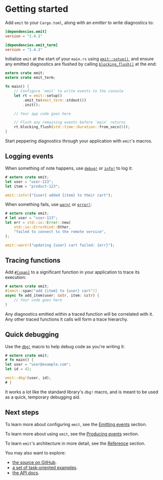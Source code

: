# Getting started

Add `emit` to your `Cargo.toml`, along with an _emitter_ to write diagnostics to:

```toml
[dependencies.emit]
version = "1.4.1"

[dependencies.emit_term]
version = "1.4.1"
```

Initialize `emit` at the start of your `main.rs` using [`emit::setup()`](https://docs.rs/emit/1.4.1/emit/setup/index.html), and ensure any emitted diagnostics are flushed by calling [`blocking_flush()`](https://docs.rs/emit/1.4.1/emit/setup/struct.Init.html#method.blocking_flush) at the end:

```rust
extern crate emit;
extern crate emit_term;

fn main() {
    // Configure `emit` to write events to the console
    let rt = emit::setup()
        .emit_to(emit_term::stdout())
        .init();

    // Your app code goes here

    // Flush any remaining events before `main` returns
    rt.blocking_flush(std::time::Duration::from_secs(5));
}
```

Start peppering diagnostics through your application with `emit`'s macros.

## Logging events

When something of note happens, use [`debug!`](https://docs.rs/emit/1.4.1/emit/macro.debug.html) or [`info!`](https://docs.rs/emit/1.4.1/emit/macro.info.html) to log it:

```rust
# extern crate emit;
let user = "user-123";
let item = "product-123";

emit::info!("{user} added {item} to their cart");
```

When something fails, use [`warn!`](https://docs.rs/emit/1.4.1/emit/macro.warn.html) or [`error!`](https://docs.rs/emit/1.4.1/emit/macro.error.html):

```rust
# extern crate emit;
# let user = "user-123";
let err = std::io::Error::new(
    std::io::ErrorKind::Other,
    "failed to connect to the remote service",
);

emit::warn!("updating {user} cart failed: {err}");
```

## Tracing functions

Add [`#[span]`](https://docs.rs/emit/1.4.1/emit/attr.span.html) to a significant function in your application to trace its execution:

```rust
# extern crate emit;
#[emit::span("add {item} to {user} cart")]
async fn add_item(user: &str, item: &str) {
    // Your code goes here
}
```

Any diagnostics emitted within a traced function will be correlated with it. Any other traced functions it calls will form a trace hierarchy.

## Quick debugging

Use the [`dbg!`](https://docs.rs/emit/1.4.1/emit/macro.dbg.html) macro to help debug code as you're writing it:

```rust
# extern crate emit;
# fn main() {
let user = "user@example.com";
let id = 42;

emit::dbg!(user, id);
# }
```

It works a lot like the standard library's `dbg!` macro, and is meant to be used as a quick, temporary debugging aid.

## Next steps

To learn more about configuring `emit`, see the [Emitting events](./emitting-events.md) section.

To learn more about using `emit`, see the [Producing events](./producing-events.md) section.

To learn `emit`'s architecture in more detail, see the [Reference](./reference.md) section.

You may also want to explore:

- [the source on GitHub](https://github.com/emit-rs/emit).
- [a set of task-oriented examples](https://github.com/emit-rs/emit/tree/main/examples).
- [the API docs](https://docs.rs/emit/1.4.1/emit/index.html).
